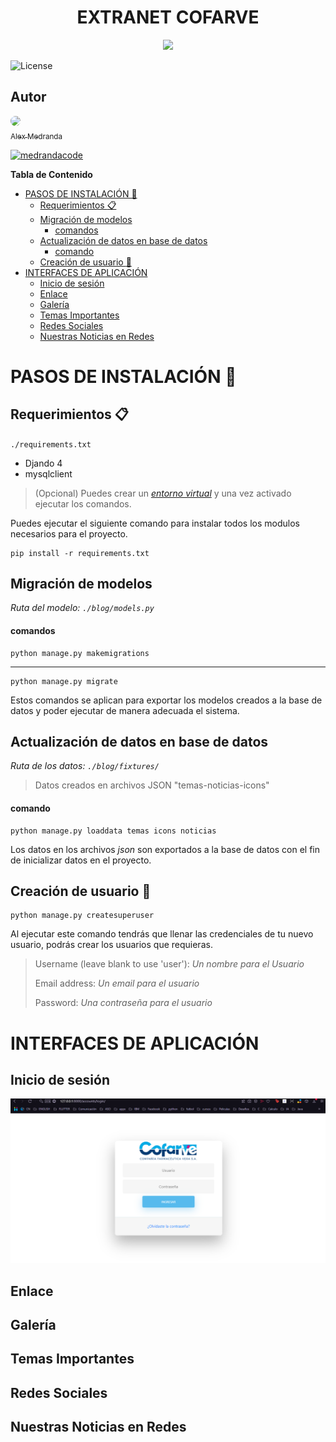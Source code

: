   <H1 align="center"> EXTRANET COFARVE </H1>


   <p align="center">
   <img src="https://img.shields.io/badge/STATUS-EN%20DESAROLLO-green/">
   </p>

![License](https://img.shields.io/github/license/Alexm-99/Extranet_Cofarve)

<H2 align="left"> Autor </H2>


[<img src="https://avatars.githubusercontent.com/u/56804056?v=4" style="border-radius:50%" width=115 ><br><sub> Alex Medranda</sub>](https://github.com/Alexm-99)
 

[![medrandacode](https://img.shields.io/youtube/channel/subscribers/UCispOdkxxOE3S_0EfneQK0g?style=social)](https://www.youtube.com/channel/UCispOdkxxOE3S_0EfneQK0g) 



  **Tabla de Contenido**
- [PASOS DE INSTALACIÓN 🔧](#pasos-de-instalación-)
  - [Requerimientos :clipboard:](#requerimientos-clipboard)
  - [Migración de modelos](#migración-de-modelos)
      - [comandos](#comandos)
  - [Actualización de datos en base de datos](#actualización-de-datos-en-base-de-datos)
      - [comando](#comando)
  - [Creación de usuario :bust_in_silhouette:](#creación-de-usuario-bust_in_silhouette)
- [INTERFACES DE APLICACIÓN](#interfaces-de-aplicación)
  - [Inicio de sesión](#inicio-de-sesión)
  - [Enlace](#enlace)
  - [Galería](#galería)
  - [Temas Importantes](#temas-importantes)
  - [Redes Sociales](#redes-sociales)
  - [Nuestras Noticias en Redes](#nuestras-noticias-en-redes)
#  PASOS DE INSTALACIÓN 🔧
## Requerimientos :clipboard:
  `./requirements.txt`
- Djando 4
- mysqlclient

>(Opcional) Puedes crear un [*entorno virtual*](https://docs.python.org/es/3/tutorial/venv.html) y una vez activado ejecutar los comandos.

Puedes ejecutar el siguiente comando para instalar todos los modulos necesarios para el proyecto.

    pip install -r requirements.txt
##  Migración de modelos

*Ruta del modelo: `./blog/models.py`*
#### comandos	
    python manage.py makemigrations
---
    python manage.py migrate

Estos comandos se aplican para exportar los modelos creados  a la base de datos y poder ejecutar de manera adecuada el sistema.
## Actualización de datos en base de datos
*Ruta de los datos: `./blog/fixtures/`*

> Datos creados en archivos JSON "temas-noticias-icons"
#### comando	
    python manage.py loaddata temas icons noticias

Los datos en los archivos *json* son exportados a la base de datos con el fin de inicializar datos en el proyecto.
## Creación de usuario :bust_in_silhouette:

    python manage.py createsuperuser
Al ejecutar este comando tendrás que llenar las credenciales de tu nuevo usuario, podrás crear los usuarios que requieras. 

> Username (leave blank to use 'user'): *Un nombre para el Usuario*
> 
> Email address: *Un email para el usuario*
> 
> Password:  *Una contraseña para el usuario*

# INTERFACES DE APLICACIÓN

## Inicio de sesión 
![login](/imagenDoc/login.png)
## Enlace

## Galería

##  Temas Importantes

## Redes Sociales

## Nuestras Noticias en Redes
